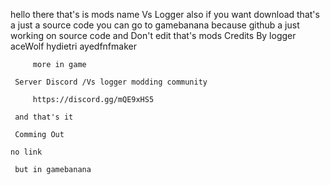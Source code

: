 hello there
that's is mods name Vs Logger
also if you want download that's a just a source code 
you can go to gamebanana because github a just working on source code
and Don't edit that's mods 
         Credits By
      logger
      aceWolf
      hydietri
      ayedfnfmaker
      
         more in game
     
     Server Discord /Vs logger modding community
     
         https://discord.gg/mQE9xHS5
         
     and that's it 
     
     Comming Out
     
    no link
    
     but in gamebanana
